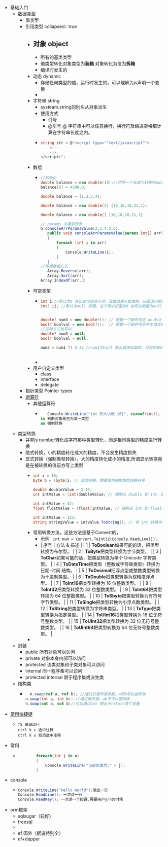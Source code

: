 - 基础入门
	- [数据类型](https://www.runoob.com/csharp/csharp-data-types.html)
		- 值类型
		- 引用类型
		  collapsed:: true
			- 对象 object
				-
				- 所有的基类类型
				- 值类型转化对象类型为**装箱** 对象转化为值为**拆箱**
				- 编译时发生的
			- 动态 dynamic
				- 存储任何类型的值，运行时发生的，可以理解为js声明一个变量
				-
			- 字符串 string
				- systeam.string的别名从对象派生
				- 使用方式
					- 引号
					- @引号  @ 字符串中可以任意换行，换行符及缩进空格都计算在字符串长度之内。
				- ```c#
				  string str = @"<script type=""text/javascript"">
				      <!--
				      -->
				  </script>";
				  ```
			- 数组
				- ```c#
				  //初始化
				  double balance = new double[10];//声明一个长度为10的double数组
				  balance[0] = 4500.0;
				  
				  double balance = {1,2,3,4};
				  
				  double balance = new double[5] {10,10,10,21,1};
				  
				  double balance = new double[] {10,10,10,21,1}
				  
				  // params 关键字传参
				  h.consoleArrParamsValue(2,3,4,5,6);
				     public void consoleArrParamsValue(params int[] arr)
				     {
				         foreach (int i in arr)
				         {
				             Console.WriteLine(i);
				         }
				     }
				  //常用数组方法
				     Array.Reverse(arr);
				     Array.Sort(arr);
				  Array.IndexOf(arr,3)
				  ```
			- 可空类型
				- ```c#
				  int i;//默认为0 其实这句话也不对，没赋值就不能使用，只是说只能赋值为0
				  int? ii; //默认为null 同理，这个可以设置为0 也可以赋值为null
				  
				  
				  double? num3 = new double?(); // 创建一个新的可空 double 实例，初始值为 null
				  bool? boolval = new bool?();  // 创建一个新的可空布尔值实例，初始值为 null
				  //这种方式也可以
				  double? num3 = null; 
				  bool? boolval = null;
				  
				  num3 = num1 ?? 5.32 //num1为null 那么就用后面的，只用判断null 而||用来判断布尔值的false，他们两个类型不一样
				    
				  ```
				-
			- 用户自定义类型
				- class
				- interface
				- delegate
		- 指针类型  Pointer types
		- [运算符](https://www.runoob.com/csharp/csharp-operators.html)
			- 其他运算符
				- ```c#
				  	 Console.WriteLine("int 的大小是 {0}", sizeof(int));
				  is 判断对象是否为某一类型
				  as 强制转换
				  ```
	- 类型转换
		- 并非js number转化成字符那种类型转化，而是相同类型的精度进行转换
		- 隐式转换，小的精度转化成大的精度，不会发生精度损失
		- 显式转换（强制类型转换），大的精度转化成小的精度,所谓显示转换就是在被转换的值前方写上类型
			- ```c#
			  int i = 10;
			  byte b = (byte)i; // 显式转换，需要使用强制类型转换符号
			  
			  double doubleValue = 3.14;
			  int intValue = (int)doubleValue; // 强制从 double 到 int，数据可能损失小数部分
			  
			  int intValue = 42;
			  float floatValue = (float)intValue; // 强制从 int 到 float，数据可能损失精度
			  
			  int intValue = 123;
			  string stringValue = intValue.ToString(); // 将 int 转换为字符串
			  ```
			- 常用转换方法，这些方法是基于Convert的，
				- 示例 ` int num = Convert.ToInt32(Console.ReadLine());`
				- | 序号 | 方法 & 描述 |
				  | 1 | **ToBoolean**如果可能的话，把类型转换为布尔型。 |
				  | 2 | **ToByte**把类型转换为字节类型。 |
				  | 3 | **ToChar**如果可能的话，把类型转换为单个 Unicode 字符类型。 |
				  | 4 | **ToDateTime**把类型（整数或字符串类型）转换为 日期-时间 结构。 |
				  | 5 | **ToDecimal**把浮点型或整数类型转换为十进制类型。 |
				  | 6 | **ToDouble**把类型转换为双精度浮点型。 |
				  | 7 | **ToInt16**把类型转换为 16 位整数类型。 |
				  | 8 | **ToInt32**把类型转换为 32 位整数类型。 |
				  | 9 | **ToInt64**把类型转换为 64 位整数类型。 |
				  | 10 | **ToSbyte**把类型转换为有符号字节类型。 |
				  | 11 | **ToSingle**把类型转换为小浮点数类型。 |
				  | 12 | **ToString**把类型转换为字符串类型。 |
				  | 13 | **ToType**把类型转换为指定类型。 |
				  | 14 | **ToUInt16**把类型转换为 16 位无符号整数类型。 |
				  | 15 | **ToUInt32**把类型转换为 32 位无符号整数类型。 |
				  | 16 | **ToUInt64**把类型转换为 64 位无符号整数类型。 |
			-
	- 封装
		- public 所有对象可以访问
		- private 对象本身内部可以访问
		- protected 该类对象和子类对象可以访问
		- internal 同一程序集可以访问
		- protected internal 限于程序集或派生类
	- 结构类
		- ```c#
		    n.swap(ref a, ref b); //通过引用传递参数，a和b可以被修改
		  n.swap(int a, int b); //通过值传递，ab不可以被修改
		  n.swap(out a, out b)//可以通过out 相当于return两个变量
		  ```
- [常用快捷键](https://zhuanlan.zhihu.com/p/453721775)
	- ```
	  f5 编译运行
	  ctrl k c 选中注释
	  ctrl k u 取消选中注释
	  ```
- 常用
	- ```c#
	          foreach(int j in n)
	          {
	              Console.WriteLine("当前的值为:" + j);
	          }
	  ```
- console
	- ```c#
	  Console.WriteLine("Hello World");输出一行
	  Console.ReadLine(); 一次读一行
	  Console.ReadKey(); 一次读一个按键,需要用户y/n的时候
	  ```
- orm框架
	- sqlsugar（较好）
	- freesql
	-
	- ef 国外（据说特别全）
	- ef+dapper